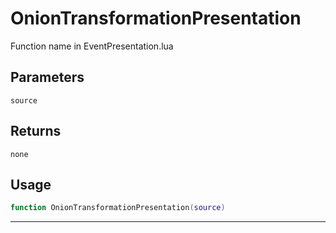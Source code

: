 # OnionTransformationPresentation
Function name in EventPresentation.lua
## Parameters
`source`
## Returns
`none`
## Usage
```lua
function OnionTransformationPresentation(source)
```
---
